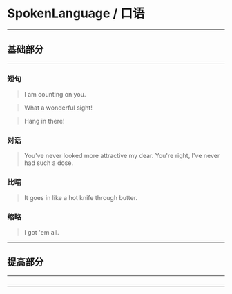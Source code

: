 # SpokenLanguage / 口语

---

## 基础部分

---

### 短句

> I am counting on you.

> What a wonderful sight!

> Hang in there!

### 对话

> You've never looked more attractive my dear.
> You're right, I've never had such a dose.

>

### 比喻

> It goes in like a hot knife through butter.

>

### 缩略

> I got 'em all.

>






---

## 提高部分

---

###

---


























































